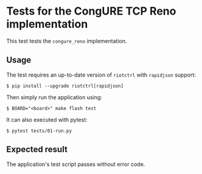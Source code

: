 Tests for the CongURE TCP Reno implementation
=============================================

This test tests the `congure_reno` implementation.

Usage
-----

The test requires an up-to-date version of `riotctrl` with `rapidjson` support:

```console
$ pip install --upgrade riotctrl[rapidjson]
```

Then simply run the application using:

```console
$ BOARD="<board>" make flash test
```

It can also executed with pytest:

```console
$ pytest tests/01-run.py
```

Expected result
---------------

The application's test script passes without error code.
